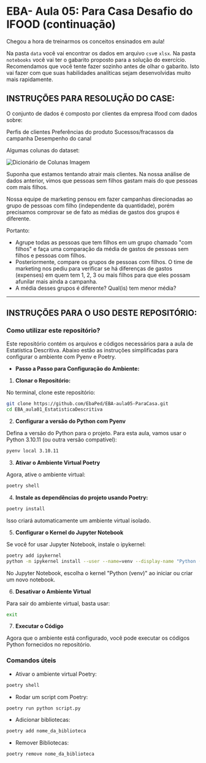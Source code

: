 # EBA- Aula 05: Para Casa Desafio do IFOOD (continuação)


Chegou a hora de treinarmos os conceitos ensinados em aula!

Na pasta `data` você vai encontrar os dados em arquivo `csv`e `xlsx`. Na pasta `notebooks` você vai ter o gabarito proposto para a solução do exercício. Recomendamos que você tente fazer sozinho antes de olhar o gabarito. Isto vai fazer com que suas habilidades analíticas sejam desenvolvidas muito mais rapidamente.

## INSTRUÇÕES PARA RESOLUÇÃO DO CASE:


O conjunto de dados é composto por clientes da empresa Ifood com dados sobre:

Perfis de clientes
Preferências do produto
Sucessos/fracassos da campanha
Desempenho do canal

Algumas colunas do dataset:

![Dicionário de Colunas Imagem]([image\dictionary.png](https://github.com/EbaPed/EBA-aula05-ParaCasa/tree/main/image))



Suponha que estamos tentando atrair mais clientes. Na nossa análise de dados anterior, vimos que pessoas sem filhos gastam mais do que pessoas com mais filhos. 

Nossa equipe de marketing pensou em fazer campanhas direcionadas ao grupo de pessoas com filho (independente da quantidade), porém precisamos comprovar se de fato as médias de gastos dos grupos é diferente. 

Portanto:
- Agrupe todas as pessoas que tem filhos em um grupo chamado "com filhos" e faça uma comparação da média de gastos de pessoas sem filhos e pessoas com filhos.
- Posteriormente, compare os grupos de pessoas com filhos. O time de marketing nos pediu para verificar se há diferenças de gastos (expenses) em quem tem 1, 2, 3 ou mais filhos para que eles possam afunilar mais ainda a campanha. 
- A média desses grupos é diferente? Qual(is) tem menor média?


---


## INSTRUÇÕES PARA O USO DESTE REPOSITÓRIO:

### **Como utilizar este repositório?**

Este repositório contém os arquivos e códigos necessários para a aula de Estatística Descritiva. Abaixo estão as instruções simplificadas para configurar o ambiente com Pyenv e Poetry.

- **Passo a Passo para Configuração do Ambiente:**

1. **Clonar o Repositório:**

No terminal, clone este repositório:

```bash
git clone https://github.com/EbaPed/EBA-aula05-ParaCasa.git
cd EBA_aula01_EstatisticaDescritiva
```

2. **Configurar a versão do Python com Pyenv**

Defina a versão do Python para o projeto. Para esta aula, vamos usar o Python 3.10.11 (ou outra versão compatível):

```bash
pyenv local 3.10.11
```

3. **Ativar o Ambiente Virtual Poetry**

Agora, ative o ambiente virtual:

```bash
poetry shell
```

4. **Instale as dependências do projeto usando Poetry:**

```bash
poetry install
```

Isso criará automaticamente um ambiente virtual isolado.


5. **Configurar o Kernel do Jupyter Notebook**

Se você for usar Jupyter Notebook, instale o ipykernel:

```bash
poetry add ipykernel
python -m ipykernel install --user --name=venv --display-name "Python (venv)
```

No Jupyter Notebook, escolha o kernel "Python (venv)" ao iniciar ou criar um novo notebook.


6. **Desativar o Ambiente Virtual**

Para sair do ambiente virtual, basta usar:

```bash
exit
```

7. **Executar o Código**

Agora que o ambiente está configurado, você pode executar os códigos Python fornecidos no repositório.

### **Comandos úteis**

- Ativar o ambiente virtual Poetry:

```bash
poetry shell
```

- Rodar um script com Poetry:

```bash
poetry run python script.py
```

- Adicionar bibliotecas:

 ```bash
poetry add nome_da_biblioteca
```

- Remover Bibliotecas:

 ```bash
poetry remove nome_da_biblioteca
```

